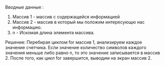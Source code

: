 Вводные данные : 
1. Массив 1 - массив с содержащейся информацией
2. Массив 2 - массив в который мы положим интересующю нас информацию.
3. n - Искомая длина элемента массива.

Решение:
Перебирая циклом for массив 1, анализируем каждое значение счетчика. Если значение количество символов каждого значения меньше либо равно n, то это значение записывается в массив 2. После того, как цикл for завершится, выводим на экран массив 2. 
